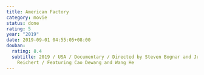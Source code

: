 ```yaml
---
title: American Factory
category: movie
status: done
rating: 5
year: "2019"
date: 2019-09-01 04:55:05+08:00
douban:
  rating: 8.4
  subtitle: 2019 / USA / Documentary / Directed by Steven Bognar and Julia
    Reichert / Featuring Cao Dewang and Wang He
---
```



